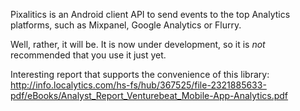 Pixalitics is an Android client API to send events to the top Analytics platforms, such as Mixpanel, Google Analytics or Flurry.

Well, rather, it will be. It is now under development, so it is *not* recommended that you use it just yet.

Interesting report that supports the convenience of this library: http://info.localytics.com/hs-fs/hub/367525/file-2321885633-pdf/eBooks/Analyst_Report_Venturebeat_Mobile-App-Analytics.pdf
